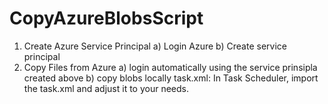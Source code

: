 # CopyAzureBlobsScript
1. Create Azure Service Principal
a) Login Azure
b) Create service principal
2. Copy Files from Azure
a) login automatically using the service prinsipla created above
b) copy blobs locally
task.xml:
In Task Scheduler, import the task.xml and adjust it to your needs.
